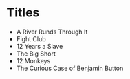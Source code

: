 # Titles

- A River Runds Through It
- Fight Club
- 12 Years a Slave
- The Big Short
- 12 Monkeys
- The Curious Case of Benjamin Button
